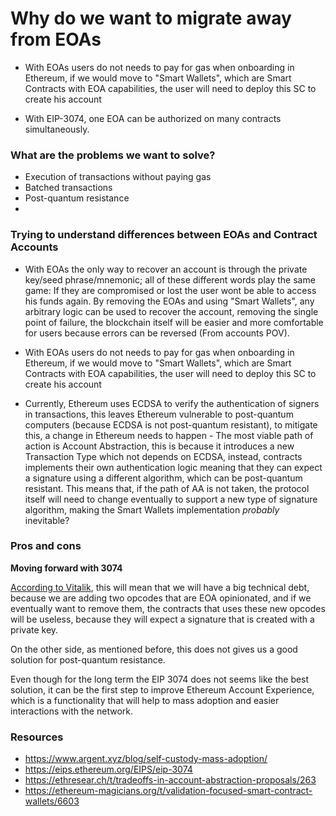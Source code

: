# Why do we want to migrate away from EOAs


- With EOAs users do not needs to pay for gas when onboarding in Ethereum, if we would move to "Smart Wallets", which are Smart Contracts with EOA capabilities, the user will need to deploy this SC to create his account

- With EIP-3074, one EOA can be authorized on many contracts simultaneously. 

### What are the problems we want to solve?

- Execution of transactions without paying gas
- Batched transactions
- Post-quantum resistance
- 

### Trying to understand differences between EOAs and Contract Accounts

- With EOAs the only way to recover an account is through the private key/seed phrase/mnemonic; all of these different words play the same game: If they are compromised or lost the user wont be able to access his funds again. By removing the EOAs and using "Smart Wallets", any arbitrary logic can be used to recover the account, removing the single point of failure, the blockchain itself will be easier and more comfortable for users because errors can be reversed (From accounts POV).

- With EOAs users do not needs to pay for gas when onboarding in Ethereum, if we would move to "Smart Wallets", which are Smart Contracts with EOA capabilities, the user will need to deploy this SC to create his account

- Currently, Ethereum uses ECDSA to verify the authentication of signers in transactions, this leaves Ethereum vulnerable to post-quantum computers (because ECDSA is not post-quantum resistant), to mitigate this, a change in Ethereum needs to happen - The most viable path of action is Account Abstraction, this is because it introduces a new Transaction Type which not depends on ECDSA, instead, contracts implements their own authentication logic meaning that they can expect a signature using a different algorithm, which can be post-quantum resistant. 
This means that, if the path of AA is not taken, the protocol itself will need to change eventually to support a new type of signature algorithm, making the Smart Wallets implementation _probably_ inevitable?

### Pros and cons

**Moving forward with 3074**

[According to Vitalik](https://ethereum-magicians.org/t/we-should-be-moving-beyond-eoas-not-enshrining-them-even-further-eip-3074-related/6538), this will mean that we will have a big technical debt, because we are adding two opcodes that are EOA opinionated, and if we eventually want to remove them, the contracts that uses these new opcodes will be useless, because they will expect a signature that is created with a private key.

On the other side, as mentioned before, this does not gives us a good solution for post-quantum resistance.

Even though for the long term the EIP 3074 does not seems like the best solution, it can be the first step to improve Ethereum Account Experience, which is a functionality that will help to mass adoption and easier interactions with the network. 


### Resources

- https://www.argent.xyz/blog/self-custody-mass-adoption/
- https://eips.ethereum.org/EIPS/eip-3074
- https://ethresear.ch/t/tradeoffs-in-account-abstraction-proposals/263
- https://ethereum-magicians.org/t/validation-focused-smart-contract-wallets/6603